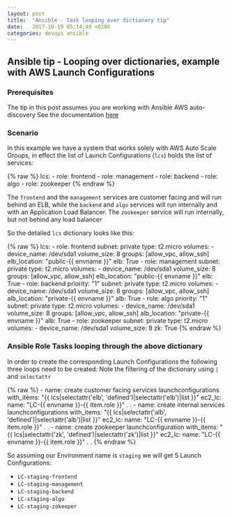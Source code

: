 ```yaml
---
layout: post
title:  "Ansible - Task looping over dictionary tip"
date:   2017-10-19 05:14:49 +0200
categories: devops ansible
---
```

## Ansible tip - Looping over dictionaries, example with AWS Launch Configurations 

### Prerequisites

The tip in this post assumes you are working with Ansible AWS auto-discovery
See the documentation [here](http://docs.ansible.com/ansible/latest/intro_dynamic_inventory.html)

### Scenario

In this example we have a system that works solely with AWS Auto Scale Groups, in effect the list of Launch Configurations (`lcs`) holds the list of services:

{% raw %}
    lcs:
      - role: frontend
      - role: management
      - role: backend
      - role: algo
      - role: zookeeper
{% endraw %}

The `frontend` and the `management` services are customer facing and will run behind an ELB, while the `backend` and `algo` services will run internally and with an Application Load Balancer.
The `zookeeper` service will run internally, but not behind any load balancer

So the detailed `lcs` dictionary looks like this:

{% raw %}
    lcs:
      - role: frontend
        subnet: private
        type: t2.micro
        volumes:
          - device_name: /dev/sda1
            volume_size: 8
        groups: [allow_vpc, allow_ssh]
        elb_location: "public-{{ envname }}"
        elb: True
      - role: management
        subnet: private
        type: t2.micro
        volumes:
          - device_name: /dev/sda1
            volume_size: 8
        groups: [allow_vpc, allow_ssh]
        elb_location: "public-{{ envname }}"
        elb: True
      - role: backend
        priority: "1"
        subnet: private
        type: t2.micro
        volumes:
          - device_name: /dev/sda1
            volume_size: 8
        groups: [allow_vpc, allow_ssh]
        alb_location: "private-{{ envname }}"
        alb: True
      - role: algo
        priority: "1"
        subnet: private
        type: t2.micro
        volumes:
          - device_name: /dev/sda1
            volume_size: 8
        groups: [allow_vpc, allow_ssh]
        alb_location: "private-{{ envname }}"
        alb: True
      - role: zookeeper
        subnet: private
        type: t2.micro
        volumes:
          - device_name: /dev/sda1
            volume_size: 8
        zk: True
{% endraw %}

### Ansible Role Tasks looping through the above dictionary

In order to create the corresponding Launch Configurations the following three loops need to be created:
Note the filtering of the dictionary using `|` and `selectattr`

{% raw %}
    - name: create customer facing services launchconfigurations
      with_items: "{{ lcs|selectattr('elb', 'defined')|selectattr('elb')|list }}"
      ec2_lc:
        name: "LC-{{ envname }}-{{ item.role }}"
        .
        .
    - name: create internal services launchconfigurations
      with_items: "{{ lcs|selectattr('alb', 'defined')|selectattr('alb')|list }}"
      ec2_lc:
        name: "LC-{{ envname }}-{{ item.role }}"
        .
        .
    - name: create zookeeper launchconfiguration
      with_items: "{{ lcs|selectattr('zk', 'defined')|selectattr('zk')|list }}"
      ec2_lc:
        name: "LC-{{ envname }}-{{ item.role }}"
        .
        .
{% endraw %}

So assuming our Environment name is `staging` we will get 5 Launch Configurations:

* `LC-staging-frontend`
* `LC-staging-management`
* `LC-staging-backend`
* `LC-staging-algo`
* `LC-staging-zokeeper`
